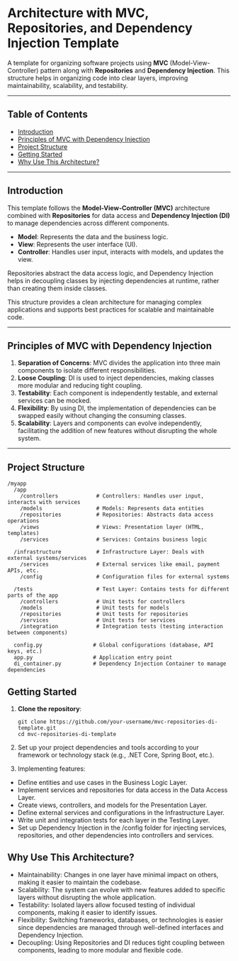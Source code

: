 # Architecture with MVC, Repositories, and Dependency Injection Template

A template for organizing software projects using **MVC** (Model-View-Controller) pattern along with **Repositories** and **Dependency Injection**. This structure helps in organizing code into clear layers, improving maintainability, scalability, and testability.

---

## **Table of Contents**

- [Introduction](#introduction)
- [Principles of MVC with Dependency Injection](#principles-of-mvc-with-dependency-injection)
- [Project Structure](#project-structure)
- [Getting Started](#getting-started)
- [Why Use This Architecture?](#why-use-this-architecture)

---

## **Introduction**

This template follows the **Model-View-Controller (MVC)** architecture combined with **Repositories** for data access and **Dependency Injection (DI)** to manage dependencies across different components. 

- **Model**: Represents the data and the business logic.
- **View**: Represents the user interface (UI).
- **Controller**: Handles user input, interacts with models, and updates the view.

Repositories abstract the data access logic, and Dependency Injection helps in decoupling classes by injecting dependencies at runtime, rather than creating them inside classes.

This structure provides a clean architecture for managing complex applications and supports best practices for scalable and maintainable code.

---

## **Principles of MVC with Dependency Injection**

1. **Separation of Concerns**: MVC divides the application into three main components to isolate different responsibilities.
2. **Loose Coupling**: DI is used to inject dependencies, making classes more modular and reducing tight coupling.
3. **Testability**: Each component is independently testable, and external services can be mocked.
4. **Flexibility**: By using DI, the implementation of dependencies can be swapped easily without changing the consuming classes.
5. **Scalability**: Layers and components can evolve independently, facilitating the addition of new features without disrupting the whole system.

---

## **Project Structure**
```
/myapp
  /app
    /controllers            # Controllers: Handles user input, interacts with services
    /models                 # Models: Represents data entities
    /repositories           # Repositories: Abstracts data access operations
    /views                  # Views: Presentation layer (HTML, templates)
    /services               # Services: Contains business logic

  /infrastructure           # Infrastructure Layer: Deals with external systems/services
    /services               # External services like email, payment APIs, etc.
    /config                 # Configuration files for external systems

  /tests                    # Test Layer: Contains tests for different parts of the app
    /controllers            # Unit tests for controllers
    /models                 # Unit tests for models
    /repositories           # Unit tests for repositories
    /services               # Unit tests for services
    /integration            # Integration tests (testing interaction between components)

  config.py                # Global configurations (database, API keys, etc.)
  app.py                   # Application entry point
  di_container.py          # Dependency Injection Container to manage dependencies
```

## **Getting Started**

1. **Clone the repository**:

   ```
   git clone https://github.com/your-username/mvc-repositories-di-template.git
   cd mvc-repositories-di-template
   ```
2. Set up your project dependencies and tools according to your framework or technology stack (e.g., .NET Core, Spring Boot, etc.).

3. Implementing features:

- Define entities and use cases in the Business Logic Layer.
- Implement services and repositories for data access in the Data Access Layer.
- Create views, controllers, and models for the Presentation Layer.
- Define external services and configurations in the Infrastructure Layer.
- Write unit and integration tests for each layer in the Testing Layer.
- Set up Dependency Injection in the /config folder for injecting services, repositories, and other dependencies into controllers and services.

## **Why Use This Architecture?**

- Maintainability: Changes in one layer have minimal impact on others, making it easier to maintain the codebase.
- Scalability: The system can evolve with new features added to specific layers without disrupting the whole application.
- Testability: Isolated layers allow focused testing of individual components, making it easier to identify issues.
- Flexibility: Switching frameworks, databases, or technologies is easier since dependencies are managed through well-defined interfaces and Dependency Injection.
- Decoupling: Using Repositories and DI reduces tight coupling between components, leading to more modular and flexible code.

   
